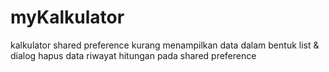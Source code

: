 # myKalkulator
kalkulator shared preference
kurang menampilkan data dalam bentuk list & dialog hapus data riwayat hitungan pada shared preference
